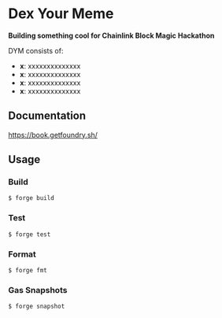 # Dex Your Meme

**Building something cool for Chainlink Block Magic Hackathon**

DYM consists of:

- **x**: xxxxxxxxxxxxxx
- **x**: xxxxxxxxxxxxxx
- **x**: xxxxxxxxxxxxxx
- **x**: xxxxxxxxxxxxxx

## Documentation

https://book.getfoundry.sh/

## Usage

### Build

```shell
$ forge build
```

### Test

```shell
$ forge test
```

### Format

```shell
$ forge fmt
```

### Gas Snapshots

```shell
$ forge snapshot
```
